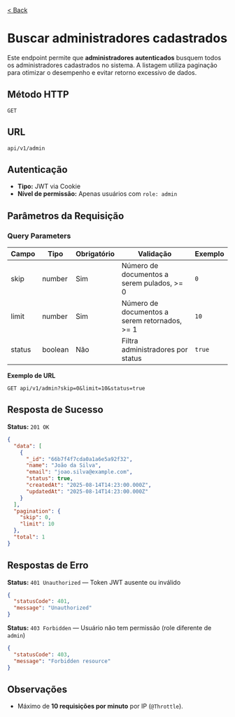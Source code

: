 [< Back](../)

# Buscar administradores cadastrados

Este endpoint permite que **administradores autenticados** busquem todos os administradores cadastrados no sistema. A listagem utiliza paginação para otimizar o desempenho e evitar retorno excessivo de dados.

## Método HTTP

`GET`

## URL

`api/v1/admin`

## Autenticação

* **Tipo:** JWT via Cookie
* **Nível de permissão:** Apenas usuários com `role: admin`

## Parâmetros da Requisição

### Query Parameters

| Campo  | Tipo    | Obrigatório | Validação                                     | Exemplo |
| ------ | ------- | ----------- | --------------------------------------------- | ------- |
| skip   | number  | Sim         | Número de documentos a serem pulados, >= 0    | `0`     |
| limit  | number  | Sim         | Número de documentos a serem retornados, >= 1 | `10`    |
| status | boolean | Não         | Filtra administradores por status             | `true`  |

**Exemplo de URL**

```
GET api/v1/admin?skip=0&limit=10&status=true
```

## Resposta de Sucesso

**Status:** `201 OK`

```json
{
  "data": [
    {
      "_id": "66b7f4f7cda0a1a6e5a92f32",
      "name": "João da Silva",
      "email": "joao.silva@example.com",
      "status": true,
      "createdAt": "2025-08-14T14:23:00.000Z",
      "updatedAt": "2025-08-14T14:23:00.000Z"
    }
  ],
  "pagination": {
    "skip": 0,
    "limit": 10
  },
  "total": 1
}
```

## Respostas de Erro

**Status:** `401 Unauthorized` — Token JWT ausente ou inválido

```json
{
  "statusCode": 401,
  "message": "Unauthorized"
}
```

**Status:** `403 Forbidden` — Usuário não tem permissão (role diferente de `admin`)

```json
{
  "statusCode": 403,
  "message": "Forbidden resource"
}
```

## Observações

- Máximo de **10 requisições por minuto** por IP (`@Throttle`).